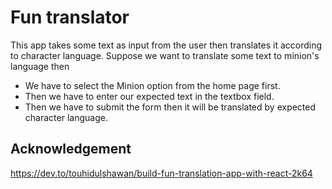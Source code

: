 # Fun translator

This app takes some text as input from the user then translates it according to character language. Suppose we want to translate some text to minion's language then

- We have to select the Minion option from the home page first.
- Then we have to enter our expected text in the textbox field.
- Then we have to submit the form then it will be translated by expected character language.

## Acknowledgement

https://dev.to/touhidulshawan/build-fun-translation-app-with-react-2k64
